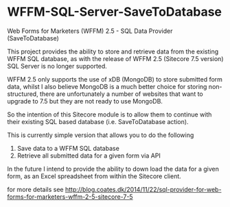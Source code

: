 WFFM-SQL-Server-SaveToDatabase
==============================

Web Forms for Marketers (WFFM) 2.5 - SQL Data Provider (SaveToDatabase)

This project provides the ability to store and retrieve data from the existing WFFM SQL database, as with the release of WFFM 2.5 (Sitecore 7.5 version) SQL Server is no longer supported. 

WFFM 2.5 only supports the use of xDB (MongoDB) to store submitted form data, whilst I also believe MongoDB is a much better choice for storing non-structured, there are unfortunately a number of websites that want to upgrade to 7.5 but they are not ready to use MongoDB.

So the intention of this Sitecore module is to allow them to continue with their existing SQL based database (i.e. SaveToDatabase action).

This is currently simple version that allows you to do the following

1)	Save data to a WFFM SQL database
2)	Retrieve all submitted data for a given form via API

In the future I intend to provide the ability to down load the data for a given form, as an Excel spreadsheet from within the Sitecore client.

for more details see http://blog.coates.dk/2014/11/22/sql-provider-for-web-forms-for-marketers-wffm-2-5-sitecore-7-5



